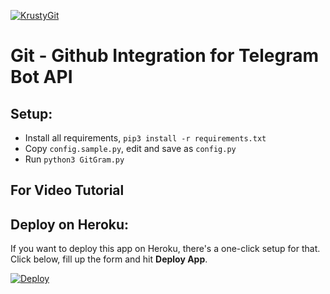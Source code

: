 [![KrustyGit](https://img.shields.io/badge/Krusty-Git-Red?logo=telegram)](https://t.me/krustygitbot)

# Git - Github Integration for Telegram Bot API

## Setup:
- Install all requirements, `pip3 install -r requirements.txt`
- Copy `config.sample.py`, edit and save as `config.py`
- Run `python3 GitGram.py`

## For Video Tutorial


## Deploy on Heroku:
If you want to deploy this app on Heroku, there's a one-click setup for that. Click below, fill up the form and hit **Deploy App**.

[![Deploy](https://www.herokucdn.com/deploy/button.svg)](https://heroku.com/deploy?template=https://github.com/Xlaaf/Git)
